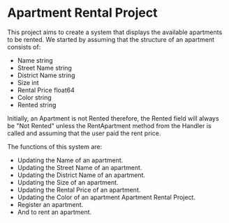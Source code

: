 # Apartment Rental Project
This project aims to create a system that displays the available apartments to be rented.
We started by assuming that the structure of an apartment consists of:
* Name string
* Street Name string
* District Name string 
* Size int
* Rental Price float64
* Color string
* Rented string
  
Initially, an Apartment is not Rented therefore, the Rented field will always be "Not Rented" unless the RentApartment method from the Handler is called and assuming that the user paid the rent price. 

The functions of this system are:
* Updating the Name of an apartment.
* Updating the Street Name of an apartment.
* Updating the District Name of an apartment.
* Updating the Size of an apartment.
* Updating the Rental Price of an apartment.
* Updating the Color of an apartment Apartment Rental Project.
* Register an apartment.
* And to rent an apartment.
  
